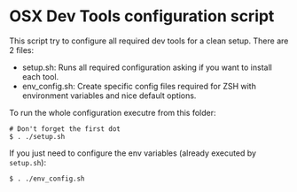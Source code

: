 # OSX Dev Tools configuration script

This script try to configure all required dev tools for a clean setup.
There are 2 files:
- setup.sh: Runs all required configuration asking if you want to install each tool.
- env_config.sh: Create specific config files required for ZSH with environment variables and nice default options.

To run the whole configuration executre from this folder:
```
# Don't forget the first dot
$ . ./setup.sh
```

If you just need to configure the env variables (already executed by `setup.sh`):
```
$ . ./env_config.sh
```